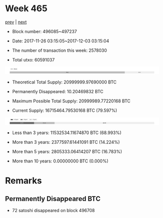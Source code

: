 # Week 465

[prev](week0464.md) | [next](week0466.md)

- Block number: 496085~497237

- Date: 2017-11-26 03:15:05~2017-12-03 03:15:04

- The number of transaction this week: 2578030

- Total utxo: 60591037

![](../images/mined_week0465.png)

- Theoretical Total Supply: 20999999.97690000 BTC

- Permanently Disappeared: 10.20469832 BTC

- Maximum Possible Total Supply: 20999989.77220168 BTC

- Current Supply: 16715464.79530168 BTC (79.597%)

![](../images/year_week0465.png)


- Less than 3 years: 11532534.11674870 BTC (68.993%)

- More than 3 years: 2377597.61441091 BTC (14.224%)

- More than 5 years: 2805333.06414207 BTC (16.783%)

- More than 10 years: 0.00000000 BTC (0.000%)

# Remarks

## Permanently Disappeared BTC

- 72 satoshi disappeared on block 496708

